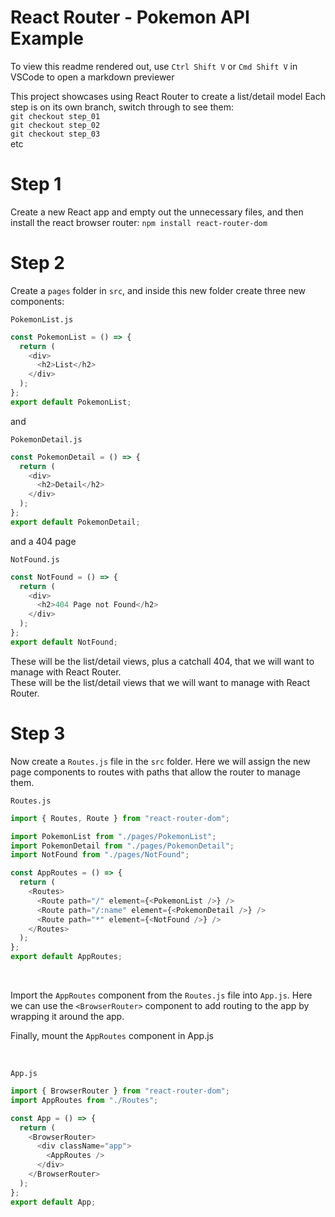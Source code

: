 # React Router - Pokemon API Example

To view this readme rendered out, use `Ctrl Shift V` or `Cmd Shift V` in VSCode to open a markdown previewer

This project showcases using React Router to create a list/detail model
Each step is on its own branch, switch through to see them:
<br>
`git checkout step_01`
<br>
`git checkout step_02`
<br>
`git checkout step_03`
<br>
etc

# Step 1

Create a new React app and empty out the unnecessary files, and then install the react browser router:
`npm install react-router-dom`

# Step 2

Create a `pages` folder in `src`, and inside this new folder create three new components:

`PokemonList.js`

```javascript
const PokemonList = () => {
  return (
    <div>
      <h2>List</h2>
    </div>
  );
};
export default PokemonList;
```

and

`PokemonDetail.js`

```javascript
const PokemonDetail = () => {
  return (
    <div>
      <h2>Detail</h2>
    </div>
  );
};
export default PokemonDetail;
```

and a 404 page

`NotFound.js`

```javascript
const NotFound = () => {
  return (
    <div>
      <h2>404 Page not Found</h2>
    </div>
  );
};
export default NotFound;
```

These will be the list/detail views, plus a catchall 404, that we will want to manage with React Router.
<br>
These will be the list/detail views that we will want to manage with React Router.

# Step 3

Now create a `Routes.js` file in the `src` folder.
Here we will assign the new page components to routes with paths that allow the router to manage them.

`Routes.js`

```javascript
import { Routes, Route } from "react-router-dom";

import PokemonList from "./pages/PokemonList";
import PokemonDetail from "./pages/PokemonDetail";
import NotFound from "./pages/NotFound";

const AppRoutes = () => {
  return (
    <Routes>
      <Route path="/" element={<PokemonList />} />
      <Route path="/:name" element={<PokemonDetail />} />
      <Route path="*" element={<NotFound />} />
    </Routes>
  );
};
export default AppRoutes;
```

<br>

Import the `AppRoutes` component from the `Routes.js` file into `App.js`. Here we can use the `<BrowserRouter>` component to add routing to the app by wrapping it around the app.

Finally, mount the `AppRoutes` component in App.js

<br>

`App.js`

```javascript
import { BrowserRouter } from "react-router-dom";
import AppRoutes from "./Routes";

const App = () => {
  return (
    <BrowserRouter>
      <div className="app">
        <AppRoutes />
      </div>
    </BrowserRouter>
  );
};
export default App;
```
